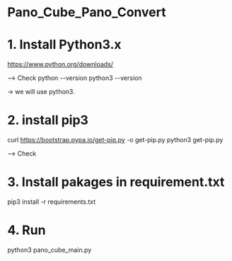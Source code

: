 # Pano_Cube_Pano_Convert

# 1. Install Python3.x
https://www.python.org/downloads/

--> Check
python --version
python3 --version

-> we will use python3.

# 2. install pip3
curl https://bootstrap.pypa.io/get-pip.py -o get-pip.py
python3 get-pip.py

--> Check


# 3. Install pakages in requirement.txt 
pip3 install -r requirements.txt


# 4. Run
python3 pano_cube_main.py
